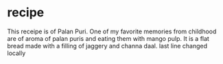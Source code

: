 # recipe
This receipe is of Palan Puri. One of my favorite memories from childhood are of aroma of palan puris and eating them with mango pulp.
It is a flat bread made with a filling of jaggery and channa daal.
last line changed locally